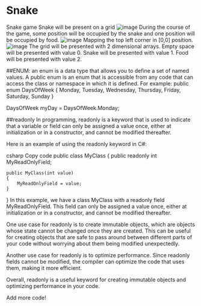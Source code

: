 # Snake
Snake game
Snake will be present on a grid
![image](https://user-images.githubusercontent.com/9263674/235168735-0e7b06b0-82f0-44cc-b322-8a386584b188.png)
During the course of the game, some position will be occupied by the snake and one position will be occupied by food.
![image](https://user-images.githubusercontent.com/9263674/235169235-2cc98971-b4ed-4a5d-9f66-90a1c80908c5.png)
Mapping the top left corner in [0,0] position.
![image](https://user-images.githubusercontent.com/9263674/235169913-c3f53686-ba23-4693-aea6-f702a17cfe79.png)
The grid will be presented with 2 dimensional arrays.
Empty space will be presented with value 0.
Snake will be presented with value 1.
Food will be presented with value 2.

##ENUM:
an enum is a data type that allows you to define a set of named values. A public enum is an enum that is accessible from any code that can access the class or namespace in which it is defined.
For example: 
public enum DaysOfWeek
{
    Monday,
    Tuesday,
    Wednesday,
    Thursday,
    Friday,
    Saturday,
    Sunday
}

DaysOfWeek myDay = DaysOfWeek.Monday;


##readonly
In programming, readonly is a keyword that is used to indicate that a variable or field can only be assigned a value once, either at initialization or in a constructor, and cannot be modified thereafter.

Here is an example of using the readonly keyword in C#:

csharp
Copy code
public class MyClass
{
    public readonly int MyReadOnlyField;

    public MyClass(int value)
    {
        MyReadOnlyField = value;
    }
}
In this example, we have a class MyClass with a readonly field MyReadOnlyField. This field can only be assigned a value once, either at initialization or in a constructor, and cannot be modified thereafter.

One use case for readonly is to create immutable objects, which are objects whose state cannot be changed once they are created. This can be useful for creating objects that are safe to pass around between different parts of your code without worrying about them being modified unexpectedly.

Another use case for readonly is to optimize performance. Since readonly fields cannot be modified, the compiler can optimize the code that uses them, making it more efficient.

Overall, readonly is a useful keyword for creating immutable objects and optimizing performance in your code.

Add more code!
